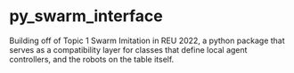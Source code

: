 # py_swarm_interface
Building off of Topic 1 Swarm Imitation in REU 2022, a python package that serves as a compatibility layer for classes that define local agent controllers, and the robots on the table itself.
